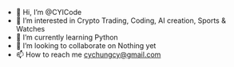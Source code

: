 - 👋 Hi, I’m @CYICode
- 👀 I’m interested in Crypto Trading, Coding, AI creation, Sports & Watches
- 🌱 I’m currently learning Python
- 💞️ I’m looking to collaborate on Nothing yet
- 📫 How to reach me cychungcy@gmail.com

<!---
CYChungCY/CYChungCY is a ✨ special ✨ repository because its `README.md` (this file) appears on your GitHub profile.
You can click the Preview link to take a look at your changes.
--->
